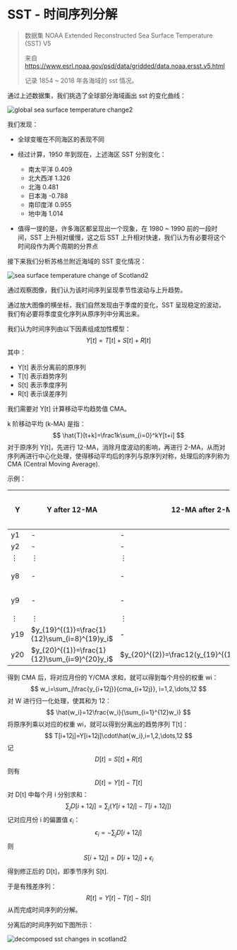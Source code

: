 # SST - 时间序列分解

>  数据集 NOAA Extended Reconstructed Sea Surface Temperature (SST) V5
>
> 来自 https://www.esrl.noaa.gov/psd/data/gridded/data.noaa.ersst.v5.html
>
> 记录 1854 ~ 2018 年各海域的 sst 情况。

通过上述数据集，我们挑选了全球部分海域画出 sst 的变化曲线：

![global sea surface temperature change2](https://gitee.com/koorye/picgo/raw/master/global%20sea%20surface%20temperature%20change2.png)

我们发现：

- 全球变暖在不同海区的表现不同
- 经过计算，1950 年到现在，上述海区 SST 分别变化：

  - 南太平洋 0.409
  - 北大西洋 1.326
  - 北海 0.481
  - 日本海 -0.788
  - 南印度洋 0.955
  - 地中海 1.014
- 值得一提的是，许多海区都呈现出一个现象，在 1980 ~ 1990 前的一段时间，SST 上升相对缓慢，这之后 SST 上升相对快速，我们认为有必要将这个时间段作为两个周期的分界点

接下来我们分析苏格兰附近海域的 SST 变化情况：

![sea surface temperature change of Scotland2](https://gitee.com/koorye/picgo/raw/master/sea%20surface%20temperature%20change%20of%20Scotland2.png)

通过观察图像，我们认为该时间序列呈现季节性波动与上升趋势。

通过放大图像的横坐标，我们自然发现由于季度的变化，SST 呈现稳定的波动，我们有必要将季度变化序列从原序列中分离出来。

我们认为时间序列由以下因素组成加性模型：
$$
Y[t]=T[t]+S[t]+R[t]
$$
其中：

- Y[t] 表示分离前的原序列
- T[t] 表示趋势序列
- S[t] 表示季度序列
- R[t] 表示误差序列

我们需要对 Y[t] 计算移动平均趋势值 CMA。

k 阶移动平均 (k-MA) 是指：
$$
\hat{T}[t+k]=\frac1k\sum_{i=0}^kY[t+i]
$$
对于原序列 Y[t]，先进行 12-MA，消除月度波动的影响，再进行 2-MA，从而对序列再进行中心化处理，使得移动平均后的序列与原序列对称，处理后的序列称为 CMA (Central Moving Average).

示例：

| Y        | Y after 12-MA                                 | 12-MA after 2-MA                                  | CMA (12-MA after Aligning) |
| -------- | --------------------------------------------- | ------------------------------------------------- | -------------------------- |
| y1       | -                                             | -                                                 | -                          |
| y2       | -                                             | -                                                 | -                          |
| $\vdots$ | $\vdots$                                      | $\vdots$                                          | $\vdots$                   |
| y8       | -                                             | -                                                 | $cma_{8}=y_{14}^{(2)}$     |
| y9       | -                                             | -                                                 | $cma_{9}=y_{15}^{(2)}$     |
| $\vdots$ | $\vdots$                                      | $\vdots$                                          | $\vdots$                   |
| y19      | $y_{19}^{(1)}=\frac{1}{12}\sum_{i=8}^{19}y_i$ | -                                                 | -                          |
| y20      | $y_{20}^{(1)}=\frac{1}{12}\sum_{i=9}^{20}y_i$ | $y_{20}^{(2)}=\frac12(y_{19}^{(1)}+y_{20}^{(1)})$ | -                          |

得到 CMA 后，将对应月份的 Y/CMA 求和，就可以得到每个月份的权重 wi：
$$
w_i=\sum_j\frac{y_{i+12j}}{cma_{i+12j}}, i=1,2,\dots,12
$$
对 W 进行归一化处理，使其和为 12：
$$
\hat{w_i}=12\frac{w_i}{\sum_{i=1}^{12}w_i}
$$
将原序列乘以对应的权重 wi，就可以得到分离出的趋势序列 T[t]：
$$
T[i+12j]=Y[i+12j]\cdot\hat{w_i},i=1,2,\dots,12
$$
记
$$
D[t]=S[t]+R[t]
$$
则有
$$
D[t]=Y[t]-T[t]
$$
对 D[t] 中每个月 i 分别求和：
$$
\sum_jD[i+12j]=\sum_j(Y[i+12j]-T[i+12j])
$$
记对应月份 i 的偏置值 $\epsilon_i$：
$$
\epsilon_i=-\sum_jD[i+12j]
$$
则
$$
S[i+12j]=D[i+12j]+\epsilon_i
$$
得到修正后的 D[t]，即季节序列 S[t].

于是有残差序列：
$$
R[t]=Y[t]-T[t]-S[t]
$$
从而完成时间序列的分解。

分离后的时间序列如下图所示：

![decomposed sst changes in scotland2](https://gitee.com/koorye/picgo/raw/master/decomposed%20sst%20changes%20in%20scotland2.png)